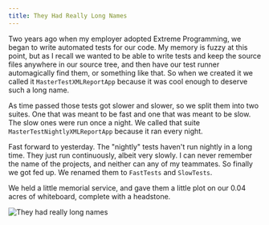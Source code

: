 ```yaml
---
title: They Had Really Long Names
---
```

Two years ago when my employer adopted Extreme Programming, we began to write
automated tests for our code. My memory is fuzzy at this point, but as I
recall we wanted to be able to write tests and keep the source files anywhere
in our source tree, and then have our test runner automagically find them, or
something like that. So when we created it we called it
`MasterTestXMLReportApp` because it was cool enough to deserve such a long
name.

As time passed those tests got slower and slower, so we split them into two
suites. One that was meant to be fast and one that was meant to be slow. The
slow ones were run once a night. We called that suite
`MasterTestNightlyXMLReportApp` because it ran every night.

Fast forward to yesterday. The "nightly" tests haven't run nightly in a long
time. They just run continuously, albeit very slowly. I can never remember the
name of the projects, and neither can any of my teammates. So finally we got
fed up. We renamed them to `FastTests` and `SlowTests`.

We held a little memorial service, and gave them a little plot on our 0.04
acres of whiteboard, complete with a headstone.

![They had really long names][1]

   [1]: http://www.alieniloquent.com/images/riptests.jpg

